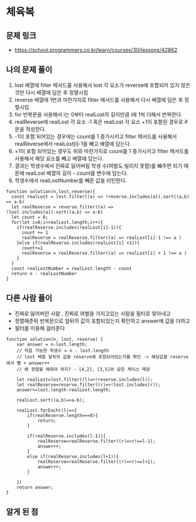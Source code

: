 # 체육복

## 문제 링크

- https://school.programmers.co.kr/learn/courses/30/lessons/42862

## 나의 문제 풀이

1. lost 배열에 filter 메서드를 사용해서 lost 각 요소가 reverse에 포함되어 있지 않은것만 다시 배열에 담은 후 정렬시킴
2. reverse 배열에 1번과 마찬가지로 filter 메서드를 사용해서 다시 배열에 담은 후 정렬시킴
3. for 반복문을 사용해서 i는 0부터 realLost의 길이만큼 i에 1씩 더해서 반복한다.
4. realReverse에 realLost 각 요소 -1 혹은 realLost 각 요소 +1이 포함된 경우로 if문을 작성한다.
5. -1이 포함 되어있는 경우에는 count를 1 증가시키고 filter 메서드를 사용해서 realReverse에서 realLost[i]-1을 빼고 배열에 담는다.
6. +1이 포함 되어있는 경우도 위와 마찬가지로 count를 1 증가시키고 filter 메서드를 사용해서 해당 요소를 빼고 배열에 담는다.
7. 결과는 학생수에서 진짜로 잃어버림 학생 수(여벌도 빌리지 못함)를 뺴주면 되기 때문에 realLost 배열의 길이 - count를 변수에 담는다.
8. 학생수에서 realLostNumber를 빼준 값을 리턴한다.

```Js
function solution(n,lost,reverse){
  const realLost = lost.filter((a) => !reverse.includes(a)).sort((a,b) => a-b)
  let realReverse = reverse.filter((a) => !lost.includes(a)).sort((a,b) => a-b)
  let count = 0;
  for(let i=0;i<realLost.length;i++){
    if(realReverse.includes(realLost[i]-1)){
      count += 1
      realReverse = realReverse.filter((a) => realLost[i]-1 !== a )
    }else if(realReverse.includes(realLost[i] +1)){
      count+=1
      realReverse = realReverse.filter((a) => realLost[i] + 1 !== a )
    }
  }
  const realLostNumber = realLost.length - count
  return n - realLostNumber
}
```

## 다른 사람 풀이

- 진짜로 잃어버린 사람 , 진짜로 여벌을 가지고있는 사람을 필터로 찾아내고
- 정렬해준뒤 반복문으로 앞뒤의 값이 포함되있는지 확인하고 answer에 값을 더하고
- 필터를 이용해 걸러준다

```Js
function solution(n, lost, reserve) {
    var answer = n-lost.length;
    // 처음 가능한 학생수 = n - lost.length
    // lost 배열 앞뒤의 값을 reserve에 포함되어있는지를 확인 -> 해당값을 reserve에서 뺌 + answer++
    // 왜 정렬을 해줘야 하지? - [4,2], [3,5]와 같은 케이스 때문

    let realLost=lost.filter((l)=>!reserve.includes(l));
    let realReserve=reserve.filter((r)=>!lost.includes(r));
    answer+=lost.length-realLost.length;

    realLost.sort((a,b)=>a-b);

    realLost.forEach((l)=>{
        if(realReserve.length===0){
            return;
        }

        if(realReserve.includes(l-1)){
            realReserve=realReserve.filter((r)=>r!==l-1);
            answer++;
        }
        else if(realReserve.includes(l+1)){
            realReserve=realReserve.filter((r)=>r!==l+1);
            answer++;
        }

    })
    return answer;
}
```

## 알게 된 점
